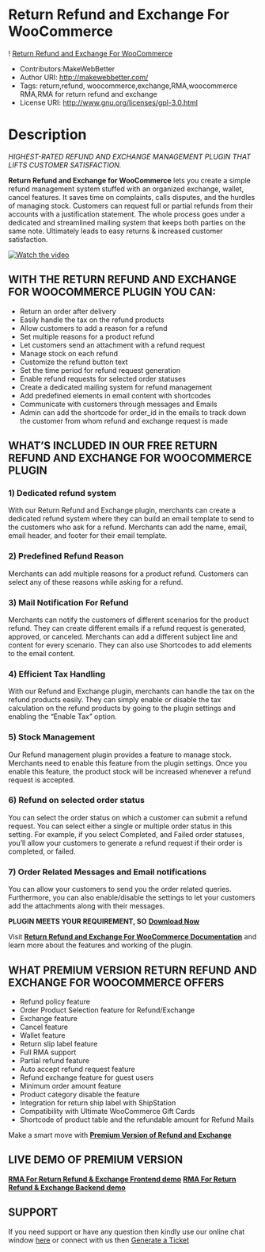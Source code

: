 
# Return Refund and Exchange For WooCommerce
! [Return Refund and Exchange For WooCommerce]('https://ps.w.org/woo-refund-and-exchange-lite/assets/banner-772x250)
* Contributors:MakeWebBetter
* Author URI: http://makewebbetter.com/
* Tags: return,refund, woocommerce,exchange,RMA,woocommerce RMA,RMA for return refund and exchange
* License URI: http://www.gnu.org/licenses/gpl-3.0.html

# Description
_HIGHEST-RATED REFUND AND EXCHANGE MANAGEMENT PLUGIN THAT LIFTS CUSTOMER SATISFACTION._

**Return Refund and Exchange for WooCommerce** lets you create a simple refund management system stuffed with an organized exchange, wallet, cancel features. It saves time on complaints, calls disputes, and the hurdles of managing stock. Customers can request full or partial refunds from their accounts with a justification statement. The whole process goes under a dedicated and streamlined mailing system that keeps both parties on the same note. Ultimately leads to easy returns & increased customer satisfaction.

[![Watch the video](https://shorturl.at/hyW38)](https://youtu.be/z0kG75E60TI)


## WITH THE RETURN REFUND AND EXCHANGE FOR WOOCOMMERCE PLUGIN YOU CAN:
- Return an order after delivery
- Easily handle the tax on the refund products
- Allow customers to add a reason for a refund
- Set multiple reasons for a product refund
- Let customers send an attachment with a refund request
- Manage stock on each refund
- Customize the refund button text
- Set the time period for refund request generation
- Enable refund requests for selected order statuses
- Create a dedicated mailing system for refund management
- Add predefined elements in email content with shortcodes
- Communicate with customers through messages and Emails
- Admin can add the shortcode for order_id in the emails to track down the customer from whom refund and exchange request is made

## WHAT’S INCLUDED IN OUR FREE RETURN REFUND AND EXCHANGE FOR WOOCOMMERCE PLUGIN

### 1) Dedicated refund system
With our Return Refund and Exchange plugin, merchants can create a dedicated refund system where they can build an email template to send to the customers who ask for a refund. Merchants can add the name, email, email header, and footer for their email template.

### 2) Predefined Refund Reason
Merchants can add multiple reasons for a product refund. Customers can select any of these reasons while asking for a refund.

### 3) Mail Notification For Refund
Merchants can notify the customers of different scenarios for the product refund. They can create different emails if a refund request is generated, approved, or canceled. Merchants can add a different subject line and content for every scenario. They can also use Shortcodes to add elements to the email content.

### 4) Efficient Tax Handling
With our Refund and Exchange plugin, merchants can handle the tax on the refund products easily. They can simply enable or disable the tax calculation on the refund products by going to the plugin settings and enabling the “Enable Tax” option.

### 5) Stock Management
Our Refund management plugin provides a feature to manage stock. Merchants need to enable this feature from the plugin settings. Once you enable this feature, the product stock will be increased whenever a refund request is accepted.

### 6) Refund on selected order status
You can select the order status on which a customer can submit a refund request. You can select either a single or multiple order status in this setting. For example, if you select Completed, and Failed order statuses, you’ll allow your customers to generate a refund request if their order is completed, or failed.

### 7) Order Related Messages and Email notifications
You can allow your customers to send you the order related queries. Furthermore, you can also enable/disable the settings to let your customers add the attachments along with their messages.

**PLUGIN MEETS YOUR REQUIREMENT, SO**
[**Download Now**](https://downloads.wordpress.org/plugin/woo-refund-and-exchange-lite.3.0.4.zip)

Visit [**Return Refund and Exchange For WooCommerce Documentation**](http://docs.makewebbetter.com/woocommerce-refund-and-exchange-lite/?utm_source=MWB-RMA-git&utm_medium=MWB-git-Page&utm_campaign=MWB-doc) and learn more about the features and working of the plugin.

## WHAT PREMIUM VERSION RETURN REFUND AND EXCHANGE FOR WOOCOMMERCE OFFERS
- Refund policy feature
- Order Product Selection feature for Refund/Exchange
- Exchange feature
- Cancel feature
- Wallet feature
- Return slip label feature
- Full RMA support
- Partial refund feature
- Auto accept refund request feature
- Refund exchange feature for guest users
- Minimum order amount feature
- Product category disable the feature
- Integration for return ship label with ShipStation
- Compatibility with Ultimate WooCommerce Gift Cards
- Shortcode of product table and the refundable amount for Refund Mails

Make a smart move with [**Premium Version of Refund and Exchange**](https://makewebbetter.com/product/woocommerce-rma-return-refund-exchange/?utm_source=MWB-RMA-git&utm_medium=MWB-git-Page&utm_campaign=MWB-RMA1)

## LIVE DEMO OF PREMIUM VERSION
[**RMA For Return Refund & Exchange Frontend demo**](https://demo.makewebbetter.com/woocommerce-rma-for-return-refund-and-exchange/my-account/orders/?visitor=true&utm_source=MWB-RMA-git&utm_medium=MWB-git-Page&utm_campaign=MWB-frontend_demo)
[**RMA For Return Refund & Exchange Backend demo**](https://demo.makewebbetter.com/woocommerce-rma-for-return-refund-and-exchange/get-your-personal-demo/?utm_source=MWB-RMA-git&utm_medium=MWB-git-Page&utm_campaign=MWB-backend_demo)

## SUPPORT
If you need support or have any question then kindly use our online chat window [here](https://makewebbetter.com/?utm_source=MWB-RMA-git&utm_medium=MWB-git-page&utm_campaign=MWB-RMA-git) or connect with us then [Generate a Ticket](https://makewebbetter.com/submit-query/)
